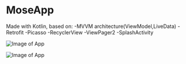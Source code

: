 # MoseApp

Made with Kotlin, based on:
-MVVM architecture(ViewModel,LiveData)
-Retrofit
-Picasso
-RecyclerView
-ViewPager2
-SplashActivity

![Image of App](https://i.imgur.com/XmQpRUf.png)

![Image of App](https://i.imgur.com/hai9C7f.png)

